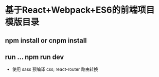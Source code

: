 # 基于React+Webpack+ES6的前端项目模版目录

##  npm install or cnpm install
##  run  ...  npm run dev

*  使用 sass 预编译 css; react-router 路由转换